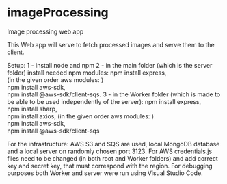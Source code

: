 # imageProcessing
Image processing web app

This Web app will serve to fetch processed images and serve them to the client.

Setup:
1 - install node and npm
2 - in the main folder (which is the server folder) install needed npm modules:
npm install express,  
(in the given order aws modules: )   
npm install aws-sdk,  
npm install @aws-sdk/client-sqs.
3 - in the Worker folder (which is made to be able to be used independently of the server):
npm install express,  
npm install sharp,  
npm install axios,
(in the given order aws modules: )   
npm install aws-sdk,  
npm install @aws-sdk/client-sqs


For the infrastructure: AWS S3 and SQS are used, local MongoDB database and a local server on randomly chosen port 3123. For AWS credentials.js files need to be changed (in both root and Worker folders) and add correct key and secret key, that must correspond with the region. 
For debugging purposes both Worker and server were run using Visual Studio Code. 

